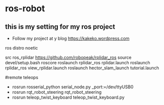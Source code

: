 # ros-robot

## this is my setting for my ros project
- Follow my project at  y blog https://kakeko.wordpress.com

ros distro noetic

src ros_rplidar https://github.com/robopeak/rplidar_ros
source devel/setup.bash
roscore
roslaunch rplidar_ros rplidar.launch
roslaunch rplidar_ros view_rplidar.launch
roslaunch hector_slam_launch tutorial.launch


#remote teleops
- rosrun rosserial_python serial_node.py _port:=/dev/ttyUSB0
- rosrun rqt_robot_steering rqt_robot_steering
- rosrun teleop_twist_keyboard teleop_twist_keyboard.py



